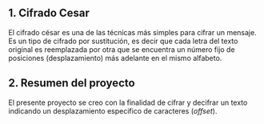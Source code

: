 ## 1. Cifrado Cesar
El cifrado césar es una de las técnicas más simples para cifrar un mensaje. Es
un tipo de cifrado por sustitución, es decir que cada letra del texto original
es reemplazada por otra que se encuentra un número fijo de posiciones
(desplazamiento) más adelante en el mismo alfabeto.

## 2. Resumen del proyecto

El presente proyecto se creo con la finalidad de cifrar y decifrar un texto indicando un desplazamiento especifico de caracteres (_offset_).

